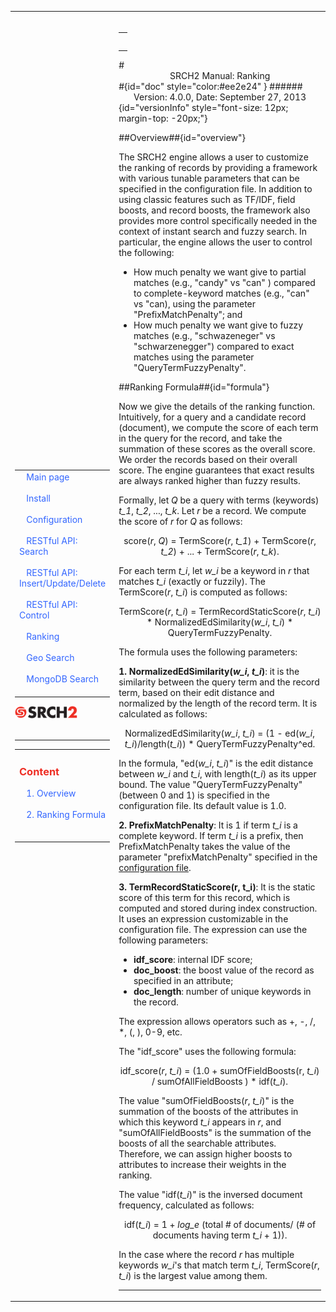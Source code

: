 <table style="width:100%;table-layout:fixed" ><tr>
<td id="sideBarTd" style="width:25%">
<div id="sidebar"> <!-- Sidebar -->
<div id="linkpool" > <!-- Links to main pages, id=linkpool-->
<table><tbody><tr><td>
&nbsp;&nbsp;&nbsp;<a style="text-decoration: none;color:#3366FF" href="./main.html">Main page</a><br><br>
&nbsp;&nbsp;&nbsp;<a style="text-decoration: none;color:#3366FF" href="./install.html">Install</a><br><br>
&nbsp;&nbsp;&nbsp;<a style="text-decoration: none;color:#3366FF" href="./configuration.html">Configuration</a><br><br>
&nbsp;&nbsp;&nbsp;<a style="text-decoration: none;color:#3366FF" href="./restful-search.html">RESTful API: Search</a><br><br>
&nbsp;&nbsp;&nbsp;<a style="text-decoration: none;color:#3366FF" href="./restful-insert-update-delete.html">RESTful API: Insert/Update/Delete</a><br><br>
&nbsp;&nbsp;&nbsp;<a style="text-decoration: none;color:#3366FF" href="./restful-control.html">RESTful API: Control</a><br><br>
&nbsp;&nbsp;&nbsp;<a style="text-decoration: none;color:#3366FF" href="./ranking.html">Ranking</a></br><br>
&nbsp;&nbsp;&nbsp;<a style="text-decoration: none;color:#3366FF" href="./geo.html">Geo Search</a></br><br>
&nbsp;&nbsp;&nbsp;<a style="text-decoration: none;color:#3366FF" href="./mongodb.html">MongoDB Search</a></br><br>
</td></tr></tbody></table>

<span ><a href="http://www.srch2.com" target="_blankt"><img style="width:100px" src="images/logo.png"/></a></span></br></br>
</div> <!-- Links to main pages, id=linkpool-->
<hr/>

<div id="content" > <!-- Table of content, id=content-->

<table><tbody><tr><td>

<div><h3><a style="text-decoration: none;color:#ee2e24" href="#doc">Content</a></h3></div>

&nbsp;&nbsp;&nbsp;<a style="text-decoration: none;color:#3366FF" href="#overview">1. Overview</a><br><br>
&nbsp;&nbsp;&nbsp;<a style="text-decoration: none;color:#3366FF" href="#formula">2. Ranking Formula</a></br><br>
</td></tr></tbody></table>


</div> <!-- Table of content, id=content-->


</div> <!-- Sidebar -->


</td>


<td id="docBody" style="width:70%">

</br>

<div><table><tbody><tr><td>

<div><h3><a style="text-decoration: none;color:#ee2e24" href="#doc"></a></h3></div>


</td></tr></tbody></table></div>
#<center>SRCH2 Manual: Ranking</center>#{id="doc" style="color:#ee2e24" }
######<center>Version: 4.0.0, Date: September 27, 2013</center>{id="versionInfo" style="font-size: 12px; margin-top: -20px;"}

##Overview##{id="overview"}

The SRCH2 engine allows a user to customize the ranking of records by providing a framework with various tunable parameters that can be specified in the configuration file. In addition to using classic features such as TF/IDF, field boosts, and record boosts, the framework also provides more control specifically needed in the context of instant search and fuzzy search. In particular, the engine allows the user to control the following:

- How much penalty we want give to partial matches (e.g., "candy" vs "can" ) compared to complete-keyword matches (e.g., "can" vs "can), using the parameter "PrefixMatchPenalty"; and
- How much penalty we want give to fuzzy matches (e.g., "schwazeneger" vs "schwarzenegger") compared to exact matches using the parameter "QueryTermFuzzyPenalty".

##Ranking Formula##{id="formula"}

Now we give the details of the ranking function. Intuitively, for a query and a candidate record (document), we compute the score of each term in the query for the record, and take the summation of these scores as the overall score. We order the records based on their overall score. The engine guarantees that exact results are always ranked higher than fuzzy results.

Formally, let <i>Q</i> be a query with terms (keywords) <i>t_1</i>, <i>t_2</i>, ..., <i>t_k</i>. Let <i>r</i> be a record. We compute the score of <i>r</i> for <i>Q</i> as follows:

<center> score(<i>r</i>, <i>Q</i>) = TermScore(<i>r</i>, <i>t_1</i>) + TermScore(<i>r</i>, <i>t_2</i>) + ... + TermScore(<i>r</i>, <i>t_k</i>).</center>

For each term <i>t_i</i>, let <i>w_i</i> be a keyword in <i>r</i> that matches <i>t_i</i> (exactly or fuzzily). The TermScore(<i>r</i>, <i>t_i</i>) is computed as follows:

<center> TermScore(<i>r</i>, <i>t_i</i>) = TermRecordStaticScore(<i>r</i>, <i>t_i</i>) * NormalizedEdSimilarity(<i>w_i</i>, <i>t_i</i>) * QueryTermFuzzyPenalty.</center>

The formula uses the following parameters:

<b>1. NormalizedEdSimilarity(<i>w_i</i>, <i>t_i</i>)</b>: it is the similarity between the query term and the record term, based on their edit distance and normalized by the length of the record term. It is calculated as follows:

<center> NormalizedEdSimilarity(<i>w_i</i>, <i>t_i</i>) = (1 - ed(<i>w_i</i>, <i>t_i</i>)/length(<i>t_i</i>)) * QueryTermFuzzyPenalty^ed. </center>

In the formula, "ed(<i>w_i</i>, <i>t_i</i>)" is the edit distance between <i>w_i</i> and <i>t_i</i>, with length(<i>t_i</i>) as its upper bound. The value "QueryTermFuzzyPenalty" (between 0 and 1) is specified in the configuration file. Its default value is 1.0.

<b>2. PrefixMatchPenalty</b>: It is 1 if term <i>t_i</i> is a complete keyword. If term <i>t_i</i> is a prefix, then PrefixMatchPenalty takes the value of the parameter "prefixMatchPenalty" specified in the [configuration file](example-demo/srch2-config.xml).

<b>3. TermRecordStaticScore(r, t_i)</b>: It is the static score of this term for this record, which is computed and stored during index construction. It uses an expression customizable in the configuration file. The expression can use the following parameters:

- <b>idf_score</b>: internal IDF score;
- <b>doc_boost</b>: the boost value of the record as specified in an attribute;
- <b>doc_length</b>: number of unique keywords in the record.

The expression allows operators such as +, -, /, *, (, ), 0-9, etc.

The "idf_score" uses the following formula:

<center> idf_score(<i>r</i>, <i>t_i</i>) = (1.0 + sumOfFieldBoosts(r, <i>t_i</i>) / sumOfAllFieldBoosts ) * idf(<i>t_i</i>).</center>

The value "sumOfFieldBoosts(<i>r</i>, <i>t_i</i>)" is the summation of the boosts of the attributes in which this keyword <i>t_i</i> appears in <i>r</i>, and "sumOfAllFieldBoosts" is the summation of the boosts of all the searchable attributes. Therefore, we can assign higher boosts to attributes to increase their weights in the ranking.

The value "idf(<i>t_i</i>)" is the inversed document frequency, calculated as follows:

<center>idf(<i>t_i</i>) = 1 + <i>log_e</i> (total # of documents/ (# of documents having term <i>t_i</i> + 1)).</center>

In the case where the record <i>r</i> has multiple keywords <i>w_i</i>'s that match term <i>t_i</i>, TermScore(<i>r</i>, <i>t_i</i>) is the largest value among them.

<hr/>
<link rel="stylesheet" type="text/css" href="documentation.css">

<script type="text/javascript" src="setSizes.js"></script>
<script>

setSizes();
window.onresize = setSizes
</script>

<script language="javascript"> 
months = ['January', 'Febraury', 'March', 'April', 'May', 'June', 'July', 'August', 'September', 'October', 'November', 'December']; 
var theDate = new Date(document.lastModified); 
theDate.setHours(theDate.getHours() - 7)
with (theDate) { 
document.write("<div align=right>Last Updated: " + months[getMonth()] + ' ' + getDate()  +', ' + getFullYear() +', ' + getHours() + ':' + ("0" + getMinutes()).slice(-2) + " PST  </div>") 
} 
</script>